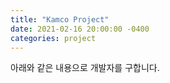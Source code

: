 ```yaml
---
title: "Kamco Project"
date: 2021-02-16 20:00:00 -0400
categories: project
---
```


아래와 같은 내용으로 개발자를 구합니다.  

<script src="https://gist.github.com/joonykims/66b975a1a519e9fa11f387c53ff4ea21.js"></script>
